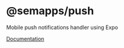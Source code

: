 # @semapps/push

Mobile push notifications handler using Expo

[Documentation](https://semapps.org/docs/middleware/push)
